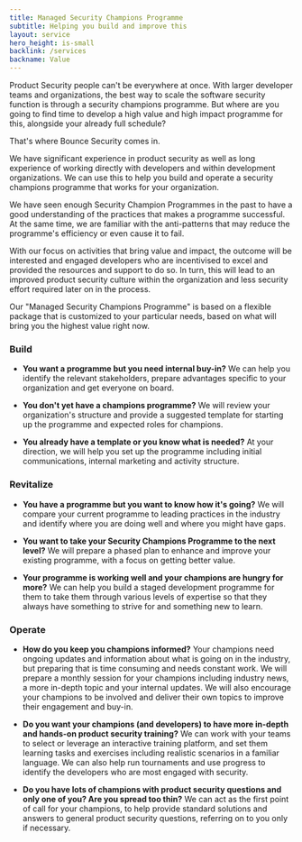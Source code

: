 ```yaml
---
title: Managed Security Champions Programme
subtitle: Helping you build and improve this
layout: service
hero_height: is-small
backlink: /services
backname: Value
---
```


Product Security people can't be everywhere at once. With larger developer teams and organizations, the best way to scale the software security function is through a security champions programme. But where are you going to find time to develop a high value and high impact programme for this, alongside your already full schedule?

That's where Bounce Security comes in.

We have significant experience in product security as well as long experience of working directly with developers and within development organizations. We can use this to help you build and operate a security champions programme that works for your organization.

We have seen enough Security Champion Programmes in the past to have a good understanding of the practices that makes a programme successful. At the same time, we are familiar with the anti-patterns that may reduce the programme's efficiency or even cause it to fail.

With our focus on activities that bring value and impact, the outcome will be interested and engaged developers who are incentivised to excel and provided the resources and support to do so. In turn, this will lead to an improved product security culture within the organization and less security effort required later on in the process.

Our "Managed Security Champions Programme" is based on a flexible package that is customized to your particular needs, based on what will bring you the highest value right now.

### Build

<!--#### Making the Case-->

* **You want a programme but you need internal buy-in?** We can help you identify the relevant stakeholders, prepare advantages specific to your organization and get everyone on board.

<!--#### Green-field Design-->

* **You don't yet have a champions programme?** We will review your organization's structure and provide a suggested template for starting up the programme and expected roles for champions.

<!--#### Build the programme--> 

* **You already have a template or you know what is needed?** At your direction, we will help you set up the programme including initial communications, internal marketing and activity structure.

### Revitalize

<!--#### Current State Analysis-->

* **You have a programme but you want to know how it's going?** We will compare your current programme to leading practices in the industry and identify where you are doing well and where you might have gaps.

<!--#### Improvement Plan-->

* **You want to take your Security Champions Programme to the next level?** We will prepare a phased plan to enhance and improve your existing programme, with a focus on getting better value.

<!--#### Level up your Champions-->

* **Your programme is working well and your champions are hungry for more?** We can help you build a staged development programme for them to take them through various levels of expertise so that they always have something to strive for and something new to learn.

### Operate

<!--#### Ongoing Communication-->

* **How do you keep you champions informed?** Your champions need ongoing updates and information about what is going on in the industry, but preparing that is time consuming and needs constant work. We will prepare a monthly session for your champions including industry news, a more in-depth topic and your internal updates. We will also encourage your champions to be involved and deliver their own topics to improve their engagement and buy-in.

<!--#### Deeper training-->

* **Do you want your champions (and developers) to have more in-depth and hands-on product security training?** We can work with your teams to select or leverage an interactive training platform, and set them learning tasks and exercises including realistic scenarios in a familiar language. We can also help run tournaments and use progress to identify the developers who are most engaged with security.

<!--#### Point of Call-->

* **Do you have lots of champions with product security questions and only one of you? Are you spread too thin?** We can act as the first point of call for your champions, to help provide standard solutions and answers to general product security questions, referring on to you only if necessary.
